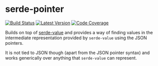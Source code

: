 # serde-pointer

[![Build Status](https://api.travis-ci.org/metlos/serde-pointer.svg?branch=master)](https://travis-ci.org/metlos/serde-pointer)
[![Latest Version](https://img.shields.io/crates/v/serde-pointer.svg)](https://crates.io/crates/serde-pointer)
[![Code Coverage](https://codecov.io/gh/metlos/serde-pointer/branch/master/graph/badge.svg)](https://codecov.io/gh/metlos/serde-pointer)

Builds on top of [serde-value](http://arcnmx.github.io/serde-value/serde_value/) and provides a way of finding values in the intermediate representation provided by `serde-value` using the JSON pointers.

It is not tied to JSON though (apart from the JSON pointer syntax) and works generically over anything that `serde-value` can represent.
